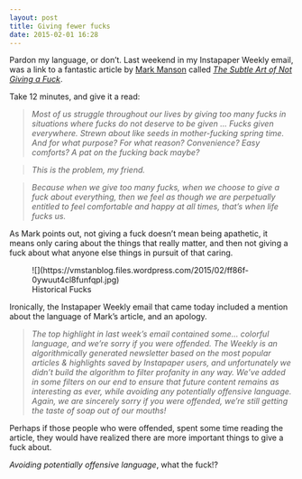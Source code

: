 ```yaml
---
layout: post
title: Giving fewer fucks
date: 2015-02-01 16:28
---
```



Pardon my language, or don’t. Last weekend in my Instapaper Weekly email, was a link to a fantastic article by [Mark Manson](https://twitter.com/@IAmMarkManson) called [_The Subtle Art of Not Giving a Fuck_](http://markmanson.net/not-giving-a-fuck).

Take 12 minutes, and give it a read:

> _Most of us struggle throughout our lives by giving too many fucks in situations where fucks do not deserve to be given … Fucks given everywhere. Strewn about like seeds in mother-fucking spring time. And for what purpose? For what reason? Convenience? Easy comforts? A pat on the fucking back maybe?_

> _This is the problem, my friend._

> _Because when we give too many fucks, when we choose to give a fuck about everything, then we feel as though we are perpetually entitled to feel comfortable and happy at all times, that’s when life fucks us._

As Mark points out, not giving a fuck doesn’t mean being apathetic, it means only caring about the things that really matter, and then not giving a fuck about what anyone else things in pursuit of that caring.

<figure class="wp-caption">![](https://vmstanblog.files.wordpress.com/2015/02/ff86f-0ywuut4cl8funfqpl.jpg)

<figcaption class="wp-caption-text">Historical Fucks</figcaption>

</figure>

Ironically, the Instapaper Weekly email that came today included a mention about the language of Mark’s article, and an apology.

> _The top highlight in last week’s email contained some… colorful language, and we’re sorry if you were offended. The Weekly is an algorithmically generated newsletter based on the most popular articles & highlights saved by Instapaper users, and unfortunately we didn’t build the algorithm to filter profanity in any way. We’ve added in some filters on our end to ensure that future content remains as interesting as ever, while avoiding any potentially offensive language. Again, we are sincerely sorry if you were offended, we’re still getting the taste of soap out of our mouths!_

Perhaps if those people who were offended, spent some time reading the article, they would have realized there are more important things to give a fuck about.

_Avoiding potentially offensive language_, what the fuck!?
